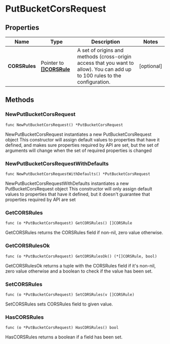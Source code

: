 # PutBucketCorsRequest

## Properties

|Name | Type | Description | Notes|
|------------ | ------------- | ------------- | -------------|
|**CORSRules** | Pointer to [**[]CORSRule**](CORSRule.md) | A set of origins and methods (cross-origin access that you want to allow). You can add up to 100 rules to the configuration. | [optional] |

## Methods

### NewPutBucketCorsRequest

`func NewPutBucketCorsRequest() *PutBucketCorsRequest`

NewPutBucketCorsRequest instantiates a new PutBucketCorsRequest object
This constructor will assign default values to properties that have it defined,
and makes sure properties required by API are set, but the set of arguments
will change when the set of required properties is changed

### NewPutBucketCorsRequestWithDefaults

`func NewPutBucketCorsRequestWithDefaults() *PutBucketCorsRequest`

NewPutBucketCorsRequestWithDefaults instantiates a new PutBucketCorsRequest object
This constructor will only assign default values to properties that have it defined,
but it doesn't guarantee that properties required by API are set

### GetCORSRules

`func (o *PutBucketCorsRequest) GetCORSRules() []CORSRule`

GetCORSRules returns the CORSRules field if non-nil, zero value otherwise.

### GetCORSRulesOk

`func (o *PutBucketCorsRequest) GetCORSRulesOk() (*[]CORSRule, bool)`

GetCORSRulesOk returns a tuple with the CORSRules field if it's non-nil, zero value otherwise
and a boolean to check if the value has been set.

### SetCORSRules

`func (o *PutBucketCorsRequest) SetCORSRules(v []CORSRule)`

SetCORSRules sets CORSRules field to given value.

### HasCORSRules

`func (o *PutBucketCorsRequest) HasCORSRules() bool`

HasCORSRules returns a boolean if a field has been set.


